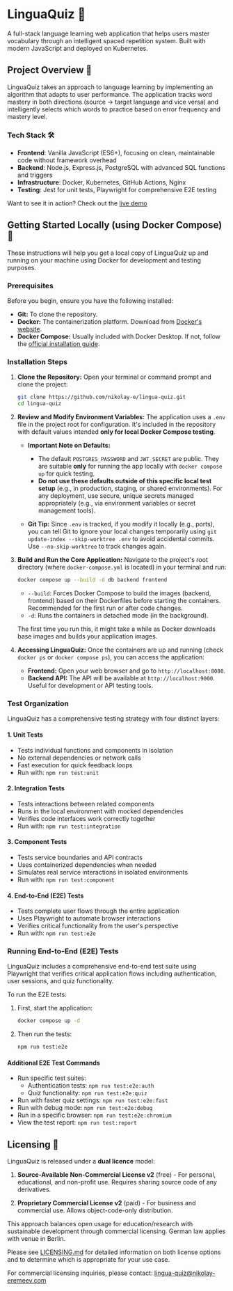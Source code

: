 # LinguaQuiz 🎯

A full-stack language learning web application that helps users master vocabulary through an
intelligent spaced repetition system. Built with modern JavaScript and deployed on Kubernetes.

## Project Overview 🚀

LinguaQuiz takes an approach to language learning by implementing an algorithm that adapts to user
performance. The application tracks word mastery in both directions (source → target language and
vice versa) and intelligently selects which words to practice based on error frequency and mastery
level.

### Tech Stack 🛠️

- **Frontend**: Vanilla JavaScript (ES6+), focusing on clean, maintainable code without framework
  overhead
- **Backend**: Node.js, Express.js, PostgreSQL with advanced SQL functions and triggers
- **Infrastructure**: Docker, Kubernetes, GitHub Actions, Nginx
- **Testing**: Jest for unit tests, Playwright for comprehensive E2E testing

Want to see it in action? Check out the [live demo](https://lingua-quiz.nikolay-eremeev.com/)

## Getting Started Locally (using Docker Compose) 🐳

These instructions will help you get a local copy of LinguaQuiz up and running on your machine using
Docker for development and testing purposes.

### Prerequisites

Before you begin, ensure you have the following installed:

- **Git:** To clone the repository.
- **Docker:** The containerization platform. Download from
  [Docker's website](https://www.docker.com/products/docker-desktop/).
- **Docker Compose:** Usually included with Docker Desktop. If not, follow the
  [official installation guide](https://docs.docker.com/compose/install/).

### Installation Steps

1.  **Clone the Repository:** Open your terminal or command prompt and clone the project:

    ```bash
    git clone https://github.com/nikolay-e/lingua-quiz.git
    cd lingua-quiz
    ```

2.  **Review and Modify Environment Variables:** The application uses a `.env` file in the project
    root for configuration. It's included in the repository with default values intended **only for
    local Docker Compose testing**.

    - **Important Note on Defaults:**

      - The default `POSTGRES_PASSWORD` and `JWT_SECRET` are public. They are suitable **only** for
        running the app locally with `docker compose up` for quick testing.
      - **Do not use these defaults outside of this specific local test setup** (e.g., in
        production, staging, or shared environments). For any deployment, use secure, unique secrets
        managed appropriately (e.g., via environment variables or secret management tools).

    - **Git Tip:** Since `.env` is tracked, if you modify it locally (e.g., ports), you can tell Git
      to ignore your local changes temporarily using `git update-index --skip-worktree .env` to
      avoid accidental commits. Use `--no-skip-worktree` to track changes again.

3.  **Build and Run the Core Application:** Navigate to the project's root directory (where
    `docker-compose.yml` is located) in your terminal and run:

    ```bash
    docker compose up --build -d db backend frontend
    ```

    - `--build`: Forces Docker Compose to build the images (backend, frontend) based on their
      Dockerfiles before starting the containers. Recommended for the first run or after code
      changes.
    - `-d`: Runs the containers in detached mode (in the background).

    The first time you run this, it might take a while as Docker downloads base images and builds
    your application images.

4.  **Accessing LinguaQuiz:** Once the containers are up and running (check `docker ps` or
    `docker compose ps`), you can access the application:
    - **Frontend:** Open your web browser and go to `http://localhost:8080`.
    - **Backend API:** The API will be available at `http://localhost:9000`. Useful for development
      or API testing tools.

### Test Organization

LinguaQuiz has a comprehensive testing strategy with four distinct layers:

#### 1. Unit Tests

- Tests individual functions and components in isolation
- No external dependencies or network calls
- Fast execution for quick feedback loops
- Run with: `npm run test:unit`

#### 2. Integration Tests

- Tests interactions between related components
- Runs in the local environment with mocked dependencies
- Verifies code interfaces work correctly together
- Run with: `npm run test:integration`

#### 3. Component Tests

- Tests service boundaries and API contracts
- Uses containerized dependencies when needed
- Simulates real service interactions in isolated environments
- Run with: `npm run test:component`

#### 4. End-to-End (E2E) Tests

- Tests complete user flows through the entire application
- Uses Playwright to automate browser interactions
- Verifies critical functionality from the user's perspective
- Run with: `npm run test:e2e`

### Running End-to-End (E2E) Tests

LinguaQuiz includes a comprehensive end-to-end test suite using Playwright that verifies critical
application flows including authentication, user sessions, and quiz functionality.

To run the E2E tests:

1. First, start the application:

   ```bash
   docker compose up -d
   ```

2. Then run the tests:
   ```bash
   npm run test:e2e
   ```

#### Additional E2E Test Commands

- Run specific test suites:
  - Authentication tests: `npm run test:e2e:auth`
  - Quiz functionality: `npm run test:e2e:quiz`
- Run with faster quiz settings: `npm run test:e2e:fast`
- Run with debug mode: `npm run test:e2e:debug`
- Run in a specific browser: `npm run test:e2e:chromium`
- View the test report: `npm run test:report`

## Licensing 📝

LinguaQuiz is released under a **dual licence** model:

1. **Source-Available Non-Commercial License v2** (free) - For personal, educational, and non-profit
   use. Requires sharing source code of any derivatives.

2. **Proprietary Commercial License v2** (paid) - For business and commercial use. Allows
   object-code-only distribution.

This approach balances open usage for education/research with sustainable development through
commercial licensing. German law applies with venue in Berlin.

Please see [LICENSING.md](LICENSING.md) for detailed information on both license options and to
determine which is appropriate for your use case.

For commercial licensing inquiries, please contact: lingua-quiz@nikolay-eremeev.com
